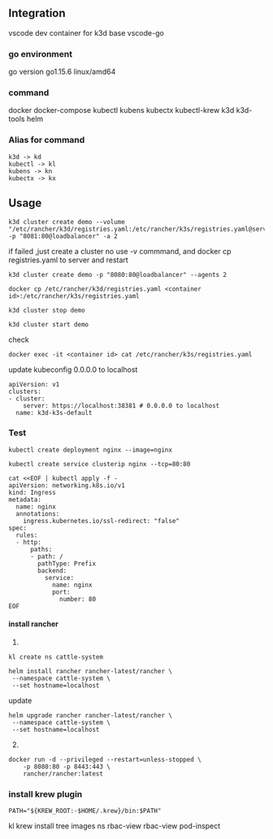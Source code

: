 ## Integration 
vscode dev container for k3d base vscode-go

### go environment
go version go1.15.6 linux/amd64


### command
docker
docker-compose
kubectl
kubens
kubectx
kubectl-krew
k3d
k3d-tools
helm


### Alias for command
```
k3d -> kd
kubectl -> kl
kubens -> kn
kubectx -> kx
```

## Usage

```
k3d cluster create demo --volume "/etc/rancher/k3d/registries.yaml:/etc/rancher/k3s/registries.yaml@server[0]" -p "8081:80@loadbalancer" -a 2
```
if failed ,just create a cluster no use -v commmand, and docker cp registries.yaml to server and restart
```
k3d cluster create demo -p "8080:80@loadbalancer" --agents 2
```

```
docker cp /etc/rancher/k3d/registries.yaml <container id>:/etc/rancher/k3s/registries.yaml
```

```
k3d cluster stop demo
```

```
k3d cluster start demo
```

check 
```
docker exec -it <container id> cat /etc/rancher/k3s/registries.yaml
```


update kubeconfig 0.0.0.0 to localhost

```
apiVersion: v1
clusters:
- cluster:
    server: https://localhost:38381 # 0.0.0.0 to localhost
  name: k3d-k3s-default
```

### Test

```
kubectl create deployment nginx --image=nginx
```

```
kubectl create service clusterip nginx --tcp=80:80
```

```
cat <<EOF | kubectl apply -f -
apiVersion: networking.k8s.io/v1
kind: Ingress
metadata:
  name: nginx
  annotations:
    ingress.kubernetes.io/ssl-redirect: "false"
spec:
  rules:
  - http:
      paths:
      - path: /
        pathType: Prefix
        backend:
          service:
            name: nginx
            port:
              number: 80
EOF
```

#### install rancher

1.
```
kl create ns cattle-system
```

```
helm install rancher rancher-latest/rancher \
 --namespace cattle-system \
 --set hostname=localhost
```
update 
```
helm upgrade rancher rancher-latest/rancher \
 --namespace cattle-system \
 --set hostname=localhost
```

2.
```
docker run -d --privileged --restart=unless-stopped \
    -p 8080:80 -p 8443:443 \
    rancher/rancher:latest
```

### install krew plugin

```
PATH="${KREW_ROOT:-$HOME/.krew}/bin:$PATH"
```

kl krew install tree images ns rbac-view rbac-view pod-inspect